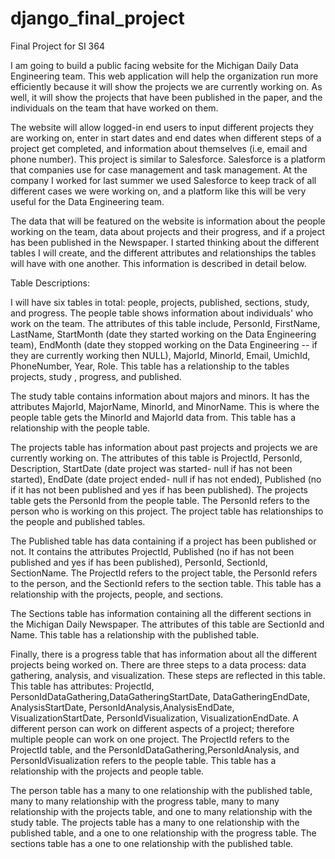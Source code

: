 # django_final_project
Final Project for SI 364

I  am going to build a public facing website for the Michigan Daily Data Engineering team. This web application will help the organization run more efficiently because it will show the projects we are currently working on. As well, it will show the projects that have been published in the paper, and the individuals on the team that have worked on them. 

The website will allow logged-in end users to input different projects they are working on, enter in start dates and end dates when different steps of a project get completed, and information about themselves (i.e, email and phone number). This project is similar to Salesforce. Salesforce is a platform that companies use for case management and task management.  At the company I worked for last summer we used Salesforce to keep track of all different cases we were working on, and a platform like this will be very useful for the Data Engineering team. 

The data that will be featured on the website is information about the people working on the team, data about projects and their progress, and if a project has been published in the Newspaper. I started thinking about the different tables I will create, and the different  attributes and relationships the tables will have with one another. This information is described in detail below. 

Table Descriptions: 

I will have six tables in total: people, projects, published, sections, study, and progress. The people table shows information about individuals' who work on the team. The attributes of this table include, PersonId, FirstName, LastName, StartMonth (date they started working on the Data Engineering team), EndMonth (date they stopped working on the Data Engineering -- if they are currently working then NULL), MajorId, MinorId, Email, UmichId, PhoneNumber, Year, Role. This table has a relationship to the tables projects, study , progress, and published. 

The study table contains information about majors and minors. It has the attributes MajorId, MajorName, MinorId, and MinorName. This is where the people table gets the MinorId and MajorId data from. This table has a relationship with the people table. 

The projects table has information about past projects and projects we are currently working on. The attributes of this table is ProjectId, PersonId, Description, StartDate (date project was started- null if has not been started), EndDate (date project ended- null if has not ended), Published (no if it has not been published and yes if has been published). The projects table gets the PersonId from the people table. The PersonId refers to the person who is working on this project. The project table has relationships to the people and published tables. 

The Published table has data containing if a project has been published or not. It contains the attributes ProjectId, Published (no if has not been published and yes if has been published), PersonId, SectionId, SectionName. The ProjectId refers to the project table, the PersonId refers to the person, and the SectionId refers to the section table. This table has a relationship with the projects, people, and sections. 

The Sections table has information containing all the different sections in the Michigan Daily Newspaper. The attributes of this table are SectionId and Name. This table has a relationship with the published table. 

Finally, there is a progress table that has information about all the different projects being worked on. There are three steps to a data process: data gathering, analysis, and visualization. These steps are reflected in this table. This table has attributes: ProjectId, PersonIdDataGathering,DataGatheringStartDate, DataGatheringEndDate,  AnalysisStartDate, PersonIdAnalysis,AnalysisEndDate, VisualizationStartDate, PersonIdVisualization, VisualizationEndDate. A different person can work on different aspects of a project; therefore multiple people can work on one project. The ProjectId refers to the ProjectId table, and the PersonIdDataGathering,PersonIdAnalysis, and PersonIdVisualization refers to the people table. This table has a relationship with the projects and people table. 


The person table has a many to one relationship with the published table, many to many relationship with the progress table, many to many relationship with the projects table, and one to many relationship with the study table. The projects table has a many to one relationship with the published table, and a one to one relationship with the progress table. The sections table has a one to one relationship with the published table. 



